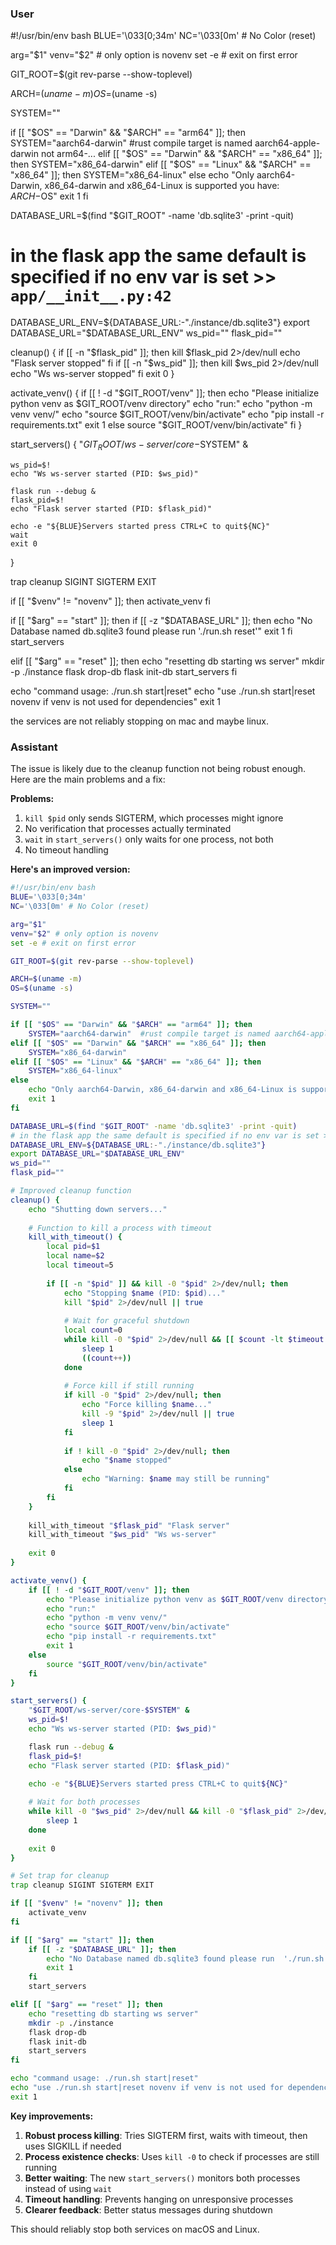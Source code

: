 ### User
#!/usr/bin/env bash
BLUE='\033[0;34m' 
NC='\033[0m' # No Color (reset)

arg="$1"
venv="$2" # only option is novenv 
set -e # exit on first error

GIT_ROOT=$(git rev-parse --show-toplevel)

ARCH=$(uname -m)
OS=$(uname -s)

SYSTEM=""

if [[ "$OS" == "Darwin" && "$ARCH" == "arm64" ]]; then
    SYSTEM="aarch64-darwin"  #rust compile target is named aarch64-apple-darwin not arm64-...
elif [[ "$OS" == "Darwin" && "$ARCH" == "x86_64" ]]; then
    SYSTEM="x86_64-darwin"
elif [[ "$OS" == "Linux" && "$ARCH" == "x86_64" ]]; then
    SYSTEM="x86_64-linux"
else
    echo "Only aarch64-Darwin, x86_64-darwin and x86_64-Linux is supported you have: $ARCH-$OS"
    exit 1
fi

DATABASE_URL=$(find "$GIT_ROOT" -name 'db.sqlite3' -print -quit)
# in the flask app the same default is specified if no env var is set >>  `app/__init__.py:42`
DATABASE_URL_ENV=${DATABASE_URL:-"./instance/db.sqlite3"} 
export DATABASE_URL="$DATABASE_URL_ENV"
ws_pid=""
flask_pid=""

cleanup() {
    if [[ -n "$flask_pid" ]]; then 
        kill $flask_pid 2>/dev/null
        echo "Flask server stopped"
    fi
    if [[ -n "$ws_pid" ]]; then
        kill $ws_pid 2>/dev/null
        echo "Ws ws-server stopped"
    fi
    exit 0
}

activate_venv() {
    if [[ ! -d "$GIT_ROOT/venv" ]]; then
        echo "Please initialize python venv as $GIT_ROOT/venv directory"
        echo "run:"
        echo "python -m venv venv/"
        echo "source $GIT_ROOT/venv/bin/activate"
        echo "pip install -r requirements.txt"
        exit 1
    else
        source "$GIT_ROOT/venv/bin/activate"
    fi
}

start_servers() {
    "$GIT_ROOT/ws-server/core-$SYSTEM" &

    ws_pid=$!
    echo "Ws ws-server started (PID: $ws_pid)"

    flask run --debug &
    flask_pid=$!
    echo "Flask server started (PID: $flask_pid)"

    echo -e "${BLUE}Servers started press CTRL+C to quit${NC}"
    wait
    exit 0
}

trap cleanup SIGINT SIGTERM EXIT

if [[ "$venv" != "novenv" ]]; then
    activate_venv
fi

if [[ "$arg" == "start" ]]; then
    if [[ -z "$DATABASE_URL" ]]; then
        echo "No Database named db.sqlite3 found please run  './run.sh reset'"
        exit 1
    fi
    start_servers

elif [[ "$arg" == "reset" ]]; then
    echo "resetting db starting ws server"
    mkdir -p ./instance
    flask drop-db
    flask init-db
    start_servers
fi

echo "command usage: ./run.sh start|reset"
echo "use ./run.sh start|reset novenv if venv is not used for dependencies"
exit 1



the services are not reliably stopping on mac and  maybe linux.


### Assistant 
The issue is likely due to the cleanup function not being robust enough. Here are the main problems and a fix:

**Problems:**
1. `kill $pid` only sends SIGTERM, which processes might ignore
2. No verification that processes actually terminated
3. `wait` in `start_servers()` only waits for one process, not both
4. No timeout handling

**Here's an improved version:**

```bash
#!/usr/bin/env bash
BLUE='\033[0;34m' 
NC='\033[0m' # No Color (reset)

arg="$1"
venv="$2" # only option is novenv 
set -e # exit on first error

GIT_ROOT=$(git rev-parse --show-toplevel)

ARCH=$(uname -m)
OS=$(uname -s)

SYSTEM=""

if [[ "$OS" == "Darwin" && "$ARCH" == "arm64" ]]; then
    SYSTEM="aarch64-darwin"  #rust compile target is named aarch64-apple-darwin not arm64-...
elif [[ "$OS" == "Darwin" && "$ARCH" == "x86_64" ]]; then
    SYSTEM="x86_64-darwin"
elif [[ "$OS" == "Linux" && "$ARCH" == "x86_64" ]]; then
    SYSTEM="x86_64-linux"
else
    echo "Only aarch64-Darwin, x86_64-darwin and x86_64-Linux is supported you have: $ARCH-$OS"
    exit 1
fi

DATABASE_URL=$(find "$GIT_ROOT" -name 'db.sqlite3' -print -quit)
# in the flask app the same default is specified if no env var is set >>  `app/__init__.py:42`
DATABASE_URL_ENV=${DATABASE_URL:-"./instance/db.sqlite3"} 
export DATABASE_URL="$DATABASE_URL_ENV"
ws_pid=""
flask_pid=""

# Improved cleanup function
cleanup() {
    echo "Shutting down servers..."
    
    # Function to kill a process with timeout
    kill_with_timeout() {
        local pid=$1
        local name=$2
        local timeout=5
        
        if [[ -n "$pid" ]] && kill -0 "$pid" 2>/dev/null; then
            echo "Stopping $name (PID: $pid)..."
            kill "$pid" 2>/dev/null || true
            
            # Wait for graceful shutdown
            local count=0
            while kill -0 "$pid" 2>/dev/null && [[ $count -lt $timeout ]]; do
                sleep 1
                ((count++))
            done
            
            # Force kill if still running
            if kill -0 "$pid" 2>/dev/null; then
                echo "Force killing $name..."
                kill -9 "$pid" 2>/dev/null || true
                sleep 1
            fi
            
            if ! kill -0 "$pid" 2>/dev/null; then
                echo "$name stopped"
            else
                echo "Warning: $name may still be running"
            fi
        fi
    }
    
    kill_with_timeout "$flask_pid" "Flask server"
    kill_with_timeout "$ws_pid" "Ws ws-server"
    
    exit 0
}

activate_venv() {
    if [[ ! -d "$GIT_ROOT/venv" ]]; then
        echo "Please initialize python venv as $GIT_ROOT/venv directory"
        echo "run:"
        echo "python -m venv venv/"
        echo "source $GIT_ROOT/venv/bin/activate"
        echo "pip install -r requirements.txt"
        exit 1
    else
        source "$GIT_ROOT/venv/bin/activate"
    fi
}

start_servers() {
    "$GIT_ROOT/ws-server/core-$SYSTEM" &
    ws_pid=$!
    echo "Ws ws-server started (PID: $ws_pid)"

    flask run --debug &
    flask_pid=$!
    echo "Flask server started (PID: $flask_pid)"

    echo -e "${BLUE}Servers started press CTRL+C to quit${NC}"
    
    # Wait for both processes
    while kill -0 "$ws_pid" 2>/dev/null && kill -0 "$flask_pid" 2>/dev/null; do
        sleep 1
    done
    
    exit 0
}

# Set trap for cleanup
trap cleanup SIGINT SIGTERM EXIT

if [[ "$venv" != "novenv" ]]; then
    activate_venv
fi

if [[ "$arg" == "start" ]]; then
    if [[ -z "$DATABASE_URL" ]]; then
        echo "No Database named db.sqlite3 found please run  './run.sh reset'"
        exit 1
    fi
    start_servers

elif [[ "$arg" == "reset" ]]; then
    echo "resetting db starting ws server"
    mkdir -p ./instance
    flask drop-db
    flask init-db
    start_servers
fi

echo "command usage: ./run.sh start|reset"
echo "use ./run.sh start|reset novenv if venv is not used for dependencies"
exit 1
```

**Key improvements:**

1. **Robust process killing**: Tries SIGTERM first, waits with timeout, then uses SIGKILL if needed
2. **Process existence checks**: Uses `kill -0` to check if processes are still running
3. **Better waiting**: The new `start_servers()` monitors both processes instead of using `wait`
4. **Timeout handling**: Prevents hanging on unresponsive processes
5. **Clearer feedback**: Better status messages during shutdown

This should reliably stop both services on macOS and Linux.
